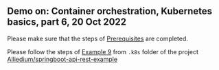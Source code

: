 ## Demo on: Container orchestration, Kubernetes basics, part 6, 20 Oct 2022

Please make sure that the steps of 
[Prerequisites](https://github.com/Alliedium/springboot-api-rest-example/tree/master/.k8s#1-prerequisites)
are completed.
 
Please follow the steps of [Example 9](https://github.com/Alliedium/springboot-api-rest-example/tree/master/.k8s/09-metrics-view-via-grafana)
from ```.k8s``` folder of the project 
[Alliedium/springboot-api-rest-example](https://github.com/Alliedium/springboot-api-rest-example/) 

